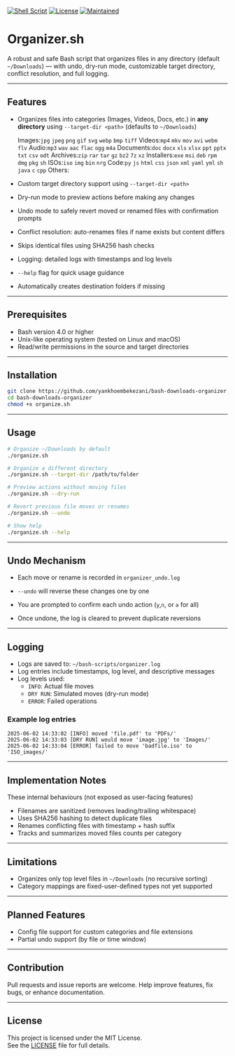 [![Shell Script](https://img.shields.io/badge/Bash-4.0+-blue?logo=gnu-bash)](https://www.gnu.org/software/bash/)
[![License](https://img.shields.io/github/license/yankhoembekezani/bash-downloads-organizer)](https://github.com/yankhoembekezani/bash-downloads-organizer/blob/main/LICENSE)
[![Maintained](https://img.shields.io/badge/Maintained-yes-brightgreen.svg)](https://github.com/yankhoembekezani/bash-downloads-organizer)


# Organizer.sh

A robust and safe Bash script that organizes files in any directory (default `~/Downloads`) — with undo, dry-run mode, customizable target directory, conflict resolution, and full logging.

---

## Features

- Organizes files into categories (Images, Videos, Docs, etc.) in **any directory** using `--target-dir <path>` (defaults to `~/Downloads`)
  
    Images:`jpg` `jpeg` `png` `gif` `svg` `webp` `bmp` `tiff`
    Videos:`mp4` `mkv` `mov` `avi` `webm` `flv`
    Audio:`mp3` `wav` `aac` `flac` `ogg` `m4a`
    Documents:`doc` `docx` `xls` `xlsx` `ppt` `pptx` `txt` `csv` `odt`
    Archives:`zip` `rar` `tar` `gz` `bz2` `7z` `xz`
    Installers:`exe` `msi` `deb` `rpm` `dmg` `pkg` `sh`
    ISOs:`iso` `img` `bin` `nrg`
    Code:`py` `js` `html` `css` `json` `xml` `yaml` `yml` `sh` `java` `c` `cpp`
    Others:

- Custom target directory support using `--target-dir <path>`
- Dry-run mode to preview actions before making any changes  
- Undo mode to safely revert moved or renamed files with confirmation prompts  
- Conflict resolution: auto-renames files if name exists but content differs  
- Skips identical files using SHA256 hash checks  
- Logging: detailed logs with timestamps and log levels  
- `--help` flag for quick usage guidance
- Automatically creates destination folders if missing  

---

## Prerequisites

- Bash version 4.0 or higher  
- Unix-like operating system (tested on Linux and macOS)  
- Read/write permissions in the source and target directories 

---

## Installation

```bash
git clone https://github.com/yankhoembekezani/bash-downloads-organizer.git
cd bash-downloads-organizer
chmod +x organize.sh
```
---

## Usage

```bash
# Organize ~/Downloads by default
./organize.sh

# Organize a different directory
./organize.sh --target-dir /path/to/folder

# Preview actions without moving files 
./organize.sh --dry-run

# Revert previous file moves or renames
./organize.sh --undo

# Show help
./organize.sh --help 

```
---

## Undo Mechanism

- Each move or rename is recorded in `organizer_undo.log`

- `--undo` will reverse these changes one by one

- You are prompted to confirm each undo action (`y`,`n`, or `a` for all)

- Once undone, the log is cleared to prevent duplicate reversions

---

## Logging

- Logs are saved to: `~/bash-scripts/organizer.log`  
- Log entries include timestamps, log level, and descriptive messages  
- Log levels used:
  - `INFO`: Actual file moves  
  - `DRY RUN`: Simulated moves (dry-run mode)  
  - `ERROR`: Failed operations  

### Example log entries

```
2025-06-02 14:33:02 [INFO] moved 'file.pdf' to 'PDFs/'
2025-06-02 14:33:03 [DRY RUN] would move 'image.jpg' to 'Images/'
2025-06-02 14:33:04 [ERROR] failed to move 'badfile.iso' to 'ISO_images/'

```

---

##  Implementation Notes

These internal behaviours (not exposed as user-facing features)

 - Filenames are sanitized (removes leading/trailing whitespace)
 - Uses SHA256 hashing to detect duplicate files
 - Renames conflicting files with timestamp + hash suffix
 - Tracks and summarizes moved files counts per category

---

## Limitations

- Organizes only top level files in `~/Downloads` (no recursive sorting)  
- Category mappings are fixed-user-defined types not yet supported  

---

## Planned Features

- Config file support for custom categories and file extensions
- Partial undo support (by file or time window)
 
---

## Contribution

Pull requests and issue reports are welcome.
Help improve features, fix bugs, or enhance documentation.

---

## License

This project is licensed under the MIT License.  
See the [LICENSE](LICENSE) file for full details.

